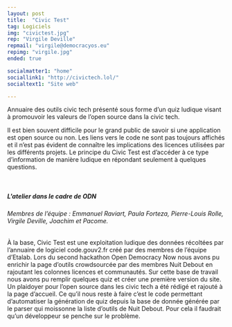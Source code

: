 ```yaml
---
layout: post
title:  "Civic Test"
tag: Logiciels
img: "civictest.jpg"
rep: "Virgile Deville"
repmail: "virgile@democracyos.eu"
repimg: "virgile.jpg"
ended: true

socialmatter1: "home"
sociallink1: "http://civictech.lol/"
socialtext1: "Site web"

---
```


Annuaire des outils civic tech présenté sous forme d’un quiz ludique visant à promouvoir les valeurs de l’open source dans la civic tech.

Il est bien souvent difficile pour le grand public de savoir si une application est open source ou non. Les liens vers le code ne sont pas toujours affichés et il n’est pas évident de connaître les implications des licences utilisées par les différents projets. Le principe du Civic Test est d’accéder à ce type d’information de manière ludique en répondant seulement à quelques questions.

<br>


##### L'atelier dans le cadre de ODN

###### Membres de l’équipe : Emmanuel Raviart, Paula Forteza, Pierre-Louis Rolle, Virgile Deville, Joachim et Pacome.<br>
À la base, Civic Test est une exploitation ludique des données récoltées par l’annuaire de logiciel code.gouv2.fr créé par des membres de l’équipe d’Etalab. Lors du second hackathon Open Democracy Now nous avons pu enrichir la page d’outils crowdsourcée par des membres Nuit Debout en rajoutant les colonnes licences et communautés. Sur cette base de travail nous avons pu remplir quelques quiz et créer une première version du site. Un plaidoyer pour l’open source dans les civic tech a été rédigé et rajouté à la page d’accueil. Ce qu’il nous reste à faire c’est le code permettant d’automatiser la génération de quiz depuis la base de donnée générée par le parser qui moissonne la liste d’outils de Nuit Debout. Pour cela il faudrait qu’un développeur se penche sur le problème.

